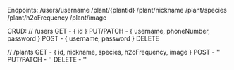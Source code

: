 Endpoints:
/users/username
/plant/{plantid}
/plant/nickname
/plant/species
/plant/h2oFrequency
/plant/image

CRUD:
// /users
GET - { id }
PUT/PATCH - { username, phoneNumber, password }
POST - { username, password }
DELETE

// /plants
GET - { id, nickname, species, h2oFrequency, image }
POST - ''
PUT/PATCH - ''
DELETE - ''

